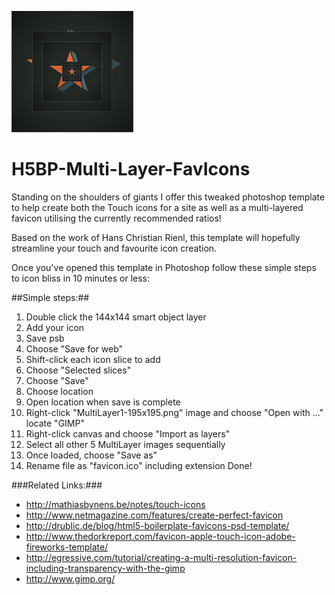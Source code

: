 ![H5BP-Multi-Layer-FavIcons](/images/multilayer.png)

H5BP-Multi-Layer-FavIcons
=========================

Standing on the shoulders of giants I offer this tweaked photoshop template to help create both the Touch icons for a site as well as a multi-layered favicon utilising the currently recommended ratios!

Based on the work of Hans Christian Rienl, this template will hopefully streamline your touch and favourite icon creation.

Once you've opened this template in Photoshop follow these simple steps to icon bliss in 10 minutes or less:

##Simple steps:##
1. Double click the 144x144 smart object layer
2. Add your icon 
3. Save psb
4. Choose "Save for web" 
5. Shift-click each icon slice to add
6. Choose "Selected slices" 
7. Choose "Save"
8. Choose location
9. Open location when save is complete
10. Right-click "MultiLayer1-195x195.png" image and choose "Open with ..." locate "GIMP"
11. Right-click canvas and choose "Import as layers" 
12. Select all other 5 MultiLayer images sequentially
13. Once loaded, choose "Save as"
14. Rename file as "favicon.ico" including extension
Done!

###Related Links:###
* http://mathiasbynens.be/notes/touch-icons
* http://www.netmagazine.com/features/create-perfect-favicon
* http://drublic.de/blog/html5-boilerplate-favicons-psd-template/
* http://www.thedorkreport.com/favicon-apple-touch-icon-adobe-fireworks-template/
* http://egressive.com/tutorial/creating-a-multi-resolution-favicon-including-transparency-with-the-gimp
* http://www.gimp.org/
